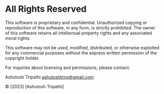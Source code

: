 All Rights Reserved
===================

This software is proprietary and confidential. Unauthorized copying or reproduction of this software, in any form, is strictly prohibited. The owner of this software retains all intellectual property rights and any associated moral rights.

This software may not be used, modified, distributed, or otherwise exploited for any commercial purposes without the express written permission of the copyright holder.

For inquiries about licensing and permissions, please contact:

Ashutosh Tripathi
ashutoshtrirp@gmail.com

© [2023] [Ashutosh Tripathi]
